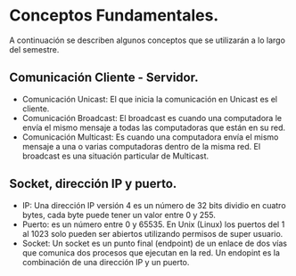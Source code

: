 # Conceptos Fundamentales.

A continuación se describen algunos conceptos que se utilizarán a lo largo del
semestre.

## Comunicación Cliente - Servidor.

- Comunicación Unicast: El que inicia la comunicación en Unicast es el cliente.
- Comunicación Broadcast: El broadcast es cuando una computadora le envía el
  mismo mensaje a todas las computadoras que están en su red.
- Comunicación Multicast: Es cuando una computadora envía el mismo mensaje a
  una o varias computadoras dentro de la misma red. El broadcast es una situación
  particular de Multicast.

## Socket, dirección IP y puerto.

- IP: Una dirección IP versión 4 es un número de 32 bits dividio en cuatro
  bytes, cada byte puede tener un valor entre 0 y 255.
- Puerto: es un número entre 0 y 65535. En Unix (Linux) los puertos del
  1 al 1023 solo pueden ser abiertos utilizando permisos de super usuario.
- Socket: Un socket es un punto final (endpoint) de un enlace de dos vías que
  comunica dos procesos que ejecutan en la red. Un endopint es la combinación
  de una dirección IP y un puerto.
